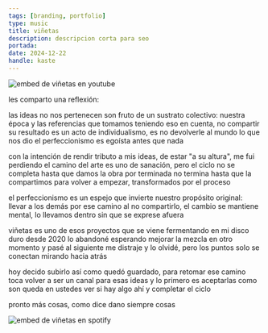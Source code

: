 ```yaml
---
tags: [branding, portfolio]
type: music
title: viñetas
description: descripcion corta para seo
portada: 
date: 2024-12-22
handle: kaste
---
```


![embed de viñetas en youtube](https://www.youtube.com/watch?v=PzVjHnEJX0w)

les comparto una reflexión:

las ideas no nos pertenecen
son fruto de un sustrato colectivo: nuestra época y las referencias que tomamos
teniendo eso en cuenta, no compartir su resultado es un acto de individualismo, es no devolverle al mundo lo que nos dio
el perfeccionismo es egoísta antes que nada

con la intención de rendir tributo a mis ideas, de estar "a su altura", me fui perdiendo
el camino del arte es uno de sanación, pero el ciclo no se completa hasta que damos la obra por terminada
no termina hasta que la compartimos para volver a empezar, transformados por el proceso

el perfeccionismo es un espejo que invierte nuestro propósito original: llevar a los demás por ese camino
al no compartirlo, el cambio se mantiene mental, lo llevamos dentro sin que se exprese afuera

viñetas es uno de esos proyectos que se viene fermentando en mi disco duro desde 2020
lo abandoné esperando mejorar la mezcla en otro momento y pasé al siguiente
me distraje y lo olvidé, pero los puntos solo se conectan mirando hacia atrás

hoy decido subirlo así como quedó guardado, para retomar ese camino
toca volver a ser un canal para esas ideas y lo primero es aceptarlas como son
queda en ustedes ver si hay algo ahí y completar el ciclo

pronto más cosas, como dice dano
siempre cosas

![embed de viñetas en spotify](https://open.spotify.com/album/5TBo1dh94oSvKd0ilU3cli?si=-azhriINQjCxwQ6UvvQdpw)